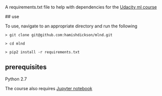 A requirements.txt file to help with dependencies for the [Udacity ml course](https://www.udacity.com/course/machine-learning-engineer-nanodegree--nd009)


## use

To use, navigate to an appropriate directory and run the following

```
> git clone git@github.com:hamishdickson/mlnd.git

> cd mlnd

> pip2 install -r requirements.txt
```


## prerequisites

Python 2.7

The course also requires [Jupyter notebook](http://jupyter.readthedocs.io/en/latest/install.html)